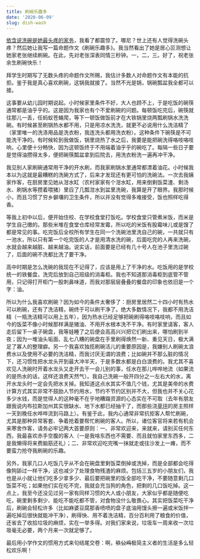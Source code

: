 ```yaml
---
title: 刷碗乐趣多
date: '2020-06-09'
slug: dish-wash
---
```


[依含说洗碗是她最头疼的家务](https://yihanxu.github.io/utility-analysis-of-housework/)，我看了都震惊了。哪尼？世上还有人觉得洗碗头疼？然后她让我写一篇命题作文《刷碗乐趣多》。我当然看出了她是居心叵测想让她家老张继续刷碗。在此，先对老张深表同情三秒钟。一，二，三。好了，祝老张余生刷碗快乐！

拜学生时期写了无数头疼的命题作文所赐，我估计多数人对命题作文有本能的抗拒。鉴于我是真心喜欢刷碗，这锅我就接了。当然不光是锅，锅碗瓢盆我全都可以接。

这事要从幼儿园时期说起。小时候家里条件不好，大人也顾不上，于是吃饭的碗筷通常都是油乎乎的。这是因为我家也有个不爱刷碗的问题。每顿饭吃完后，碗筷就往那儿一丢，任蚂蚁苍蝇爬，等下一顿饭做饭前才在大铁锅里烧两瓢刷锅水洗洗碗。有时候甚至刷锅热水都不用，只是用凉水洗洗，就更不必说用什么洗洁精了（家里唯一的洗涤用品是洗衣粉，我连洗头都用洗衣粉）。这种条件下碗筷是不可能洗干净的。有时候轮到我做饭，锅里烧热了水之后，我要是能把碗洗得咯吱咯吱响，心里便十分畅快，因为这顿饭终于不用端着油乎乎的碗吃了。每隔一些日子要是觉得油攒得太多，便把碗筷瓢盆拿到后院去，用洗衣粉洗一遍再冲干净。

我见别人家刷碗通常用干净的开水刷，而我家刷锅水里通常都漂着油花。小时候我本以为这就是最糟糕的洗碗方式了，后来才发现还有更可怕的洗碗法。一次去我姨家作客，在厨房里见她从泔水缸（农村家家有个泔水缸，用来倒剩饭菜渣、剩汤水、刷锅水等攒着喂猪）里舀了几瓢泔水到盆里洗碗，我算是开了眼界。我那时候小，而且习惯了穷乡僻壤的卫生条件，所以并没有觉得多难接受，饭也照样吃得香。

等我上初中以后，便开始住校、在学校食堂打饭吃。学校食堂只管煮米饭，而米是学生自己缴的。那些米堆在食堂仓库经常发霉，所以吃的米饭有股霉味儿或是馊了都是常见的事。吃完饭后全校所有学生在同一个洗碗池里洗自己的碗，一共就只有一池水，所以只有第一个吃完饭的人才是用清水洗的碗，后面吃完的人再来洗碗，水就会越来越脏、越来越油。说实话，前面要是已经有几十号人在池子里洗过碗了，后面的碗不洗都比洗了要干净。

高中时期是怎么洗碗的我现在不记得了，应该是用上了干净的水。吃饭用的是学校统一的铁餐盘，洗完后放到自己班级的消毒柜。我也不知道那消毒柜到底管不管用，只记得打开柜门一股刺鼻味道，而我对那层层叠叠的餐盘的印象也依旧是一个字：油。

所以为什么我喜欢刷碗？因为如今的条件太奢侈了：厨房里居然二十四小时有热水可以刷碗，还有了洗洁精，碗终于可以刷干净了。绝大多数情况下，我都不用洗洁精（一瓶洗洁精可以用上五年），因为热水已经足够把碗刷得咯吱咯吱响，而且如今的饭菜不像小时候那样满是猪油、不用开水根本洗不干净。有时家里请客，客人走后留下一桌子碗盘，我等娃睡了之后便会高高兴兴把它们刷出来，哪怕刷到半夜；因为一堆油头垢面、乱七八糟的碗盘在手里刷得焕然一新、重见天日，极大满足了寡人的整理癖。另一个我喜欢独揽刷碗活儿的重要原因是，我嫌别人刷碗太浪费水以及使用不必要的洗洁精，而我讨厌无谓的浪费；比如碗并不那么脏的情况下，还习惯性把水龙头开到最大冲半天，于是多数水都是白白浪费的。我尤其不喜欢见人洗碗时开着水龙头又走开去干一会儿别的事，任水在那儿哗哗地流（如果流的是热水的话，这样还浪费天然气）。我自己洗碗一般开四分之一左右大的水，离开水龙头时一定会先把水关掉。我知道这点水其实不值几个钱，尤其是美帝的水费计算方式其实非常不鼓励人节约用水，节约不节约区别并不大，但我也并不关心花多少水钱，而是觉得人的这种毫不在乎地糟蹋资源的心态实在不可取（去年有朋友跟我说内布拉斯加州其实很缺水、地下水都已经抽干了，而那些浇[草坪](/cn/2018/10/fence-lawn/)的房主照样一天到晚任水哗哗流到马路上）。有鉴于此，我内心通常非常抗拒客人帮忙刷碗，尤其是那种异常客套、争着抢着要帮忙刷碗的客人。所以，诸位客官将来若有机会来寒舍作客，请务必牢记两大首要原则：一、非常欢迎来，来就来，请别买任何东西，我最喜欢赤手空腹的客人（一是我啥东西也不需要、而且就怕家里东西多，二是我懒得将来费脑筋还礼）；二、非常欢迎吃完嘴一抹就走或往沙发上一瘫，而不要蛮力抢夺我刷碗的乐趣。

另外，我家几口人吃饭几乎从不会在碗盘里剩饭菜倒掉或洗掉，而是全部都会吃得像狗舔过一样干净，这也减少了处理食物残渣的麻烦。包括三五岁的小朋友们，我也是从小就让他们吃多少拿多少、最后要把碗里的饭全部吃干净，不要随意剩几口饭菜不吃；如果他们实在吃不完，我就会充当狗的角色，把剩的几口饭吃掉。这一点上，我至今还没见过另一家有同样习惯的大人或小朋友，大家似乎都是随便吃吃，碗里剩多剩少、能吃不能吃都不管，对食物没什么敬畏心。其实把饭菜吃干净后，刷碗会轻松许多（比如麻婆豆腐那香喷喷的盘子底油用馒头擦一遍或米饭拌一遍吃掉后很快就能冲干净），刷得快、用不着洗洁精，百分百利用了粮食的价值，还省去了收拾垃圾的麻烦，实在一举多得。对我们家来说，垃圾车一周来收一次垃圾毫无必要，两个月来一次就足够了。

最后用小学作文的惯用方式来句结尾交卷：啊，~~铁公鸡~~极简主义者的生活是多么轻松欢乐啊！
